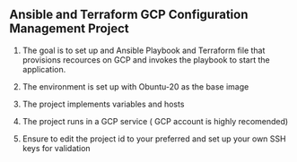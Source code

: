 ##  Ansible and Terraform GCP Configuration Management Project

 1. The goal is to set up and Ansible Playbook and Terraform file that provisions recources on GCP and invokes  the playbook to start the application.

2. The environment is set up with Obuntu-20 as the base image

3. The project implements variables and hosts
4. The project runs in a GCP service ( GCP account is highly recomended)

5. Ensure to edit the project id to your preferred and set up your own SSH keys for validation